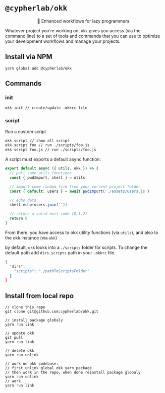 # `@cypherlab/okk`


<p align="center">
  🤖 Enhanced workflows for lazy programmers
</p>
<!--- NPM badges
<p align="center">
  <img width="300" alt="screenshot" src="https://user-images.githubusercontent.com/503577/65078746-f2510680-d99d-11e9-991b-b6aed436aec2.png">
</p>
<p align="center">
  <a href="https://www.npmjs.com/package/@cypherlab/okk">
    <img alt="npm" src="https://img.shields.io/npm/v/@cypherlab/okk">
  </a>
  <img alt="NPM badge" src="https://img.shields.io/npm/l/@cypherlab/okk">
</p>
-->

Whatever project you're working on, `okk` gives you access (via the command line) to a set of tools and commands that you can use to optimize your development workflows and manage your projects.


## Install via NPM
```
yarn global add @cypherlab/okk
```

## Commands

### init

```bash
okk init // create/update .okkrc file
```

### script

Run a custom script

```bash
okk script // show all script
okk script foo // run ./scripts/foo.js
okk script foo.js // run ./scripts/foo.js
```

A script must exports a default async function:

```js
export default async ({ utils, okk }) => {
  // pull some utils fonctions
  const { pwdImport, shell } = utils

  // import some random file from your current project folder
  const { default: users } = await pwdImport('./assets/users.js')  

  // echo data
  shell.echo(users.join(''))

  // return a valid exit code (0,1,2)
  return 0
}
```

From there, you have access to okk utility functions (via `utils`), and also to the okk instance (via `okk`)

by default, `okk` looks into a `./scripts` folder for scripts. To change the default path add `dirs.scripts` path in your `.okkrc` file.

```json
{
  "dirs": 
    "scripts": "./pathToScriptsFolder"
  }
}
```


## Install from local repo
```
// clone this repo
git clone git@github.com:cypherlab/okk.git

// install package globaly 
yarn run link

// update okk
git pull
yarn run link

// delete okk
yarn run unlink 

// work on okk codebase:
// first unlink global okk yarn package
// then work in the repo, when done reinstall package globaly 
yarn run unlink
// work
yarn run link
```

